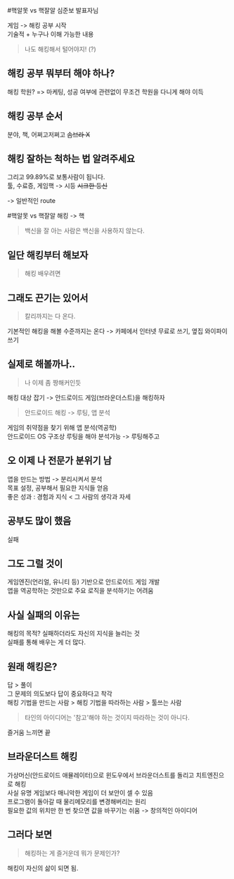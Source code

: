 #핵알못 vs 핵잘알
심준보 발표자님

게임 -> 해킹 공부 시작<br>
기술적 + 누구나 이해 가능한 내용<br>
> 나도 해킹해서 털어야지! (?)

## 해킹 공부 뭐부터 해야 하나?
해킹 학원? => 마케팅, 성공 여부에 관련없이 무조건 학원을 다니게 해야 이득

## 해킹 공부 순서
분야, 책, 어쩌고저쩌고 ~~솜브라 X~~<br>

## 해킹 잘하는 척하는 법 알려주세요
그리고 99.89%로 보통사람이 됩니다.<br>
툴, 수료증, 게임핵 -> 시등 ~~시크한 등신~~

-> 일반적인 route

#핵알못 vs 핵잘알
해킹 -> 핵<br>
> 백신을 잘 아는 사람은 백신을 사용하지 않는다.

## 일단 해킹부터 해보자
> 해킹 배우려면

## 그래도 끈기는 있어서
> 칼리까지는 다 온다.

기본적인 해킹을 해볼 수준까지는 온다 -> 카페에서 인터넷 무료로 쓰기, 옆집 와이파이 쓰기

## 실제로 해볼까나..
> 나 이제 좀 짱해커인듯

해킹 대상 잡기 -> 안드로이드 게임(브라운더스트)을 해킹하자
> 안드로이드 해킹 -> 루팅, 앱 분석

게임의 취약점을 찾기 위해 앱 분석(역공학)<br>
안드로이드 OS 구조상 루팅을 해야 분석가능 -> 루팅해주고<br>

## 오 이제 나 전문가 분위기 남
앱을 만드는 방법 -> 분리시켜서 분석<br>
목표 설정, 공부해서 필요한 지식들 얻음<br>
좋은 성과 : 경험과 지식 < 그 사람의 생각과 자세

## 공부도 많이 했음
실패

## 그도 그럴 것이
게임엔진(언리얼, 유니티 등) 기반으로 안드로이드 게임 개발<br>
앱을 역공학하는 것만으로 주요 로직을 분석하기는 어려움

## 사실 실패의 이유는
해킹의 목적? 실패하더라도 자신의 지식을 늘리는 것<br>
실패를 통해 배우는 게 더 많다.

## 원래 해킹은?
답 > 풀이<br>
그 문제의 의도보다 답이 중요하다고 착각<br>
해킹 기법을 만드는 사람 > 해킹 기법을 따라하는 사람 > 툴쓰는 사람<br>
> 타인의 아이디어는 '참고'해야 하는 것이지 따라하는 것이 아니다.

즐거움 느끼면 끝

## 브라운더스트 해킹
가상머신(안드로이드 애뮬레이터)으로 윈도우에서 브라운더스트를 돌리고 치트엔진으로 해킹<br>
사실 유명 게임보다 매니악한 게임이 더 보안이 셀 수 있음<br>
프로그램이 돌아갈 때 물리메모리를 변경해버리는 원리<br>
필요한 값의 위치만 한 번 찾으면 값을 바꾸기는 쉬움 -> 창의적인 아이디어

## 그러다 보면
> 해킹하는 게 즐거운데 뭐가 문제인가?

해킹이 자신의 삶이 되면 됨.
